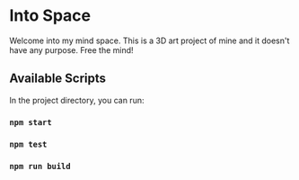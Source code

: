
# Into Space

Welcome into my mind space. This is a 3D art project of mine and it doesn't have any purpose. Free the mind!

## Available Scripts

In the project directory, you can run:

### `npm start`
### `npm test`
### `npm run build`
